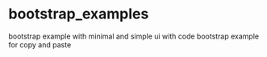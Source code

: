 # bootstrap_examples
bootstrap example with minimal and simple ui with code
bootstrap example for copy and paste
